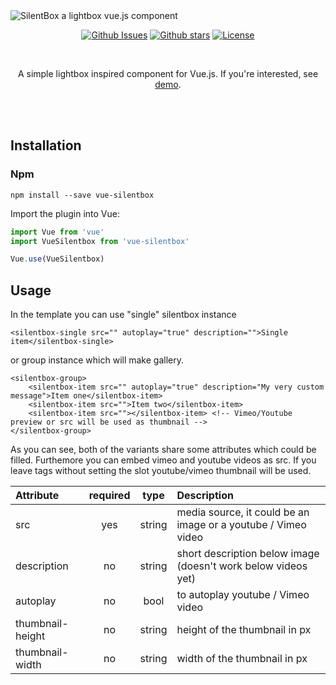 <img src="https://silentbox.silencesys.com/images/logo-02.png" alt="SilentBox a lightbox vue.js component"/>

<p align="center">
<a href="https://github.com/silencesys/silentbox/issues"><img src="https://img.shields.io/github/stars/silencesys/silentbox.svg?color=08AEEA&labelColor=169DC1&style=flat-square" alt="Github Issues"></a> <a href="https://github.com/silencesys/silentbox/stargazers"><img src="https://img.shields.io/github/issues/silencesys/silentbox.svg?style=flat-square&labelColor=25ADA3&color=4CC1B8" alt="Github stars"></a> <a href="https://github.com/silencesys/silentbox/blob/master/license.md"><img src="https://img.shields.io/github/license/silencesys/silentbox.svg?color=2AC47A&labelColor=389367&style=flat-square" alt="License"></a>
</p>
<br>
<p align="center">
A simple lightbox inspired component for Vue.js. If you're interested, see <a href="https://silentbox.silencesys.com">demo</a>.
</p>

<br>
<br>




## Installation
### Npm
```
npm install --save vue-silentbox
```
Import the plugin into Vue:
```js
import Vue from 'vue'
import VueSilentbox from 'vue-silentbox'

Vue.use(VueSilentbox)
```

## Usage
In the template you can use "single" silentbox instance
```vue
<silentbox-single src="" autoplay="true" description="">Single item</silentbox-single>
```
or group instance which will make gallery.
```vue
<silentbox-group>
    <silentbox-item src="" autoplay="true" description="My very custom message">Item one</silentbox-item>
    <silentbox-item src="">Item two</silentbox-item>
    <silentbox-item src=""></silentbox-item> <!-- Vimeo/Youtube preview or src will be used as thumbnail -->
</silentbox-group>
```
As you can see, both of the variants share some attributes which could be filled. 
Furthemore you can embed vimeo and youtube videos as src. If you leave tags without setting the slot
youtube/vimeo thumbnail will be used.

| Attribute | required | type | Description |
|:------| :------: | :------: |:------|
| src | yes | string |media source, it could be an image or a youtube / Vimeo video |
| description | no | string | short description below image (doesn't work below videos yet) |
| autoplay | no | bool| to autoplay youtube / Vimeo video |
| thumbnail-height | no | string | height of the thumbnail in px |
| thumbnail-width | no | string | width of the thumbnail in px |
